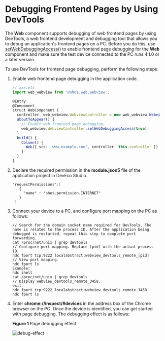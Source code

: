 # Debugging Frontend Pages by Using DevTools


The **Web** component supports debugging of web frontend pages by using DevTools, a web frontend development and debugging tool that allows you to debug an application's frontend pages on a PC. Before you do this, use [setWebDebuggingAccess()](../reference/apis-arkweb/js-apis-webview.md#setwebdebuggingaccess) to enable frontend page debugging for the **Web** component and make sure the test device connected to the PC runs 4.1.0 or a later version.


To use DevTools for frontend page debugging, perform the following steps:


1. Enable web frontend page debugging in the application code.

   ```ts
   // xxx.ets
   import web_webview from '@ohos.web.webview';

   @Entry
   @Component
   struct WebComponent {
     controller: web_webview.WebviewController = new web_webview.WebviewController();
     aboutToAppear() {
       // Enable web frontend page debugging.
       web_webview.WebviewController.setWebDebuggingAccess(true);
     }
     build() {
       Column() {
         Web({ src: 'www.example.com', controller: this.controller })
       }
     }
   }
   ```
2. Declare the required permission in the **module.json5** file of the application project in DevEco Studio.

   ```
   "requestPermissions":[
      {
        "name" : "ohos.permission.INTERNET"
      }
    ]
   ```

3. Connect your device to a PC, and configure port mapping on the PC as follows:

   ```
   // Search for the domain socket name required for DevTools. The name is related to the process ID. After the application being debugged is restarted, repeat this step to complete port forwarding.
   cat /proc/net/unix | grep devtools
   // Configure port mapping. Replace [pid] with the actual process ID.
   hdc fport tcp:9222 localabstract:webview_devtools_remote_[pid]
   // View port mapping.
   hdc fport ls
   Example:
   hdc shell
   cat /proc/net/unix | grep devtools
   // Display webview_devtools_remote_3458.
   exit
   hdc fport tcp:9222 localabstract:webview_devtools_remote_3458
   hdc fport ls
   ```

4. Enter **chrome://inspect/\#devices** in the address box of the Chrome browser on the PC. Once the device is identified, you can get started with page debugging. The debugging effect is as follows:

     **Figure 1** Page debugging effect 

     ![debug-effect](figures/debug-effect.png)

